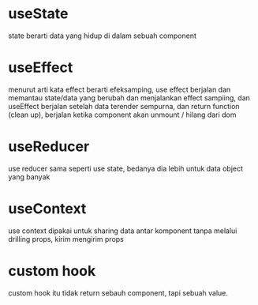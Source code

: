 # useState
state berarti data yang hidup di dalam sebuah component

# useEffect
menurut arti kata effect berarti efeksamping, use effect berjalan dan memantau state/data yang berubah dan menjalankan effect sampiing, dan useEffect berjalan setelah data terender sempurna, dan return function (clean up), berjalan ketika component akan unmount / hilang dari dom

# useReducer
use reducer sama seperti use state, bedanya dia lebih untuk data object yang banyak

# useContext
use context dipakai untuk sharing data antar komponent tanpa melalui drilling props, kirim mengirim props

# custom hook
custom hook itu tidak return sebauh component, tapi sebuah value.